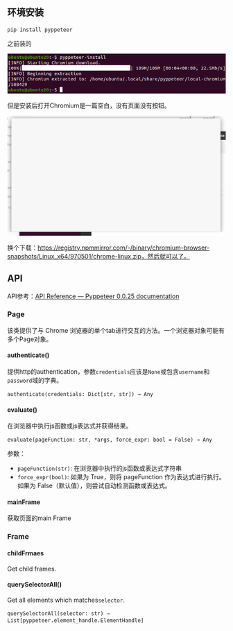 

## 环境安装

```
pip install pyppeteer
```

之前装的

![](images/Pasted%20image%2020231114162830.png)

但是安装后打开Chromium是一篇空白，没有页面没有按钮。

![](images/Pasted%20image%2020231114163206.png)

换个下载：https://registry.npmmirror.com/-/binary/chromium-browser-snapshots/Linux_x64/970501/chrome-linux.zip，然后就可以了。

## API
API参考：[API Reference — Pyppeteer 0.0.25 documentation](https://pyppeteer.github.io/pyppeteer/reference.html)
### Page
该类提供了与 Chrome 浏览器的单个tab进行交互的方法。一个浏览器对象可能有多个Page对象。

#### authenticate()
提供http的authentication，参数`credentials`应该是`None`或包含`username`和`password`域的字典。
```
authenticate(credentials: Dict[str, str]) → Any
```

#### evaluate()
在浏览器中执行js函数或js表达式并获得结果。
```
evaluate(pageFunction: str, *args, force_expr: bool = False) → Any
```

参数：
- `pageFunction(str)`: 在浏览器中执行的js函数或表达式字符串
- `force_expr(bool)`: 如果为 True，则将 pageFunction 作为表达式进行执行。如果为 False（默认值），则尝试自动检测函数或表达式。

#### mainFrame
获取页面的main Frame

### Frame
#### childFrmaes
Get child frames.

#### querySelectorAll()
Get all elements which matches`selector`.
```
querySelectorAll(selector: str) → List[pyppeteer.element_handle.ElementHandle]
```

